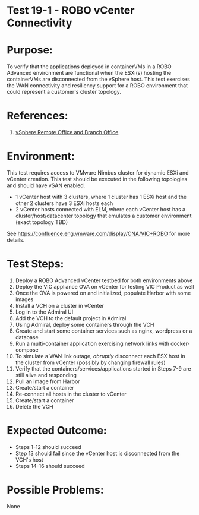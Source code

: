 Test 19-1 - ROBO vCenter Connectivity
=======

# Purpose:
To verify that the applications deployed in containerVMs in a ROBO Advanced environment are functional when the ESXi(s) hosting the containerVMs are disconnected from the vSphere host. This test exercises the WAN connectivity and resiliency support for a ROBO environment that could represent a customer's cluster topology. 

# References:
1. [vSphere Remote Office and Branch Office](http://www.vmware.com/products/vsphere/remote-office-branch-office.html)

# Environment:
This test requires access to VMware Nimbus cluster for dynamic ESXi and vCenter creation. This test should be executed in the following topologies and should have vSAN enabled.
* 1 vCenter host with 3 clusters, where 1 cluster has 1 ESXi host and the other 2 clusters have 3 ESXi hosts each
* 2 vCenter hosts connected with ELM, where each vCenter host has a cluster/host/datacenter topology that emulates a customer environment (exact topology TBD)

See https://confluence.eng.vmware.com/display/CNA/VIC+ROBO for more details.

# Test Steps:
1. Deploy a ROBO Advanced vCenter testbed for both environments above
2. Deploy the VIC appliance OVA on vCenter for testing VIC Product as well
3. Once the OVA is powered on and initialized, populate Harbor with some images
4. Install a VCH on a cluster in vCenter
5. Log in to the Admiral UI
6. Add the VCH to the default project in Admiral
7. Using Admiral, deploy some containers through the VCH
8. Create and start some container services such as nginx, wordpress or a database
9. Run a multi-container application exercising network links with docker-compose
10. To simulate a WAN link outage, _abruptly_ disconnect each ESX host in the cluster from vCenter (possibly by changing firewall rules)
11. Verify that the containers/services/applications started in Steps 7-9 are still alive and responding
12. Pull an image from Harbor
13. Create/start a container
14. Re-connect all hosts in the cluster to vCenter
15. Create/start a container
16. Delete the VCH

# Expected Outcome:
* Steps 1-12 should succeed
* Step 13 should fail since the vCenter host is disconnected from the VCH's host
* Steps 14-16 should succeed

# Possible Problems:
None
